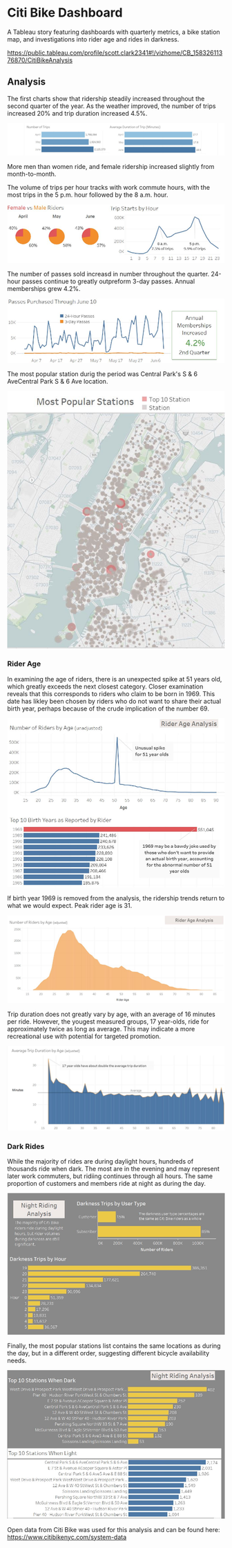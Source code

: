 # Citi Bike Dashboard
A Tableau story featuring dashboards with quarterly metrics, a bike station map, and investigations into rider age and rides in darkness.

https://public.tableau.com/profile/scott.clark2341#!/vizhome/CB_15832611376870/CitiBikeAnalysis

## Analysis
The first charts show that ridership steadily increased throughout the second quarter of the year. As the weather  improved, the number of trips increased 20% and trip duration increased 4.5%.    

![trips](https://github.com/scottinsactown/Citi-Bike-Dashboard/blob/master/CB%20images/Capture1.JPG)

More men than women ride, and female ridership increased slightly from month-to-month. 

The volume of trips per hour tracks with work commute hours, with the most trips in the 5 p.m. hour followed by the 8 a.m. hour.

![gender and_hour](https://github.com/scottinsactown/Citi-Bike-Dashboard/blob/master/CB%20images/Capture2.JPG)

The number of passes sold increasd in number throughout the quarter. 24-hour passes continue to greatly outpreform 3-day passes. Annual memberships grew 4.2%. 

![passes](https://github.com/scottinsactown/Citi-Bike-Dashboard/blob/master/CB%20images/Capture3.JPG)

The most popular station durig the period was Central Park's S & 6 AveCentral Park S & 6 Ave location. 

![map](https://github.com/scottinsactown/Citi-Bike-Dashboard/blob/master/CB%20images/Capture4.JPG)

### Rider Age

In examining the age of riders, there is an unexpected spike at 51 years old, which greatly exceeds the next closest category. Closer examination reveals that this corresponds to riders who claim to be born in 1969. This date has likley been chosen by riders who do not want to share their actual birth year, perhaps because of the crude implication of the number 69. 

![age1](https://github.com/scottinsactown/Citi-Bike-Dashboard/blob/master/CB%20images/Capture5.JPG)

If birth year 1969 is removed from the analysis, the ridership trends return to what we would expect. Peak rider age is 31. 

![age2](https://github.com/scottinsactown/Citi-Bike-Dashboard/blob/master/CB%20images/Capture6.JPG)

Trip duration does not greatly vary by age, with an average of 16 minutes per ride. However, the yougest measured groups, 17 year-olds, ride for approximately twice as long as average. This may indicate a more recreational use with potential for targeted promotion. 

![age3](https://github.com/scottinsactown/Citi-Bike-Dashboard/blob/master/CB%20images/Capture7.JPG)

### Dark Rides

While the majority of rides are during daylight hours, hundreds of thousands ride when dark. The most are in the evening and may represent later work commuters, but ridiing continues through all hours. The same proportion of customers and members ride at night as during the day.

![night1](https://github.com/scottinsactown/Citi-Bike-Dashboard/blob/master/CB%20images/Capture8.JPG)

Finally, the most popular stations list contains the same locations as during the day, but in a different order, suggesting different bicycle availability needs. 

![night2](https://github.com/scottinsactown/Citi-Bike-Dashboard/blob/master/CB%20images/Capture9.JPG)

Open data from Citi Bike was used for this analysis and can be found here:
https://www.citibikenyc.com/system-data
